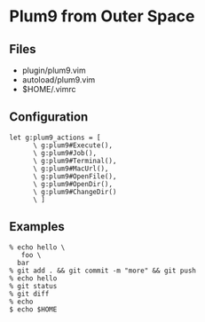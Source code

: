 # Plum9 from Outer Space

## Files
- plugin/plum9.vim
- autoload/plum9.vim
- $HOME/.vimrc

## Configuration
```
let g:plum9_actions = [
      \ g:plum9#Execute(),
      \ g:plum9#Job(),
      \ g:plum9#Terminal(),
      \ g:plum9#MacUrl(),
      \ g:plum9#OpenFile(),
      \ g:plum9#OpenDir(),
      \ g:plum9#ChangeDir()
      \ ]
```

## Examples
```
% echo hello \
   foo \
  bar
% git add . && git commit -m "more" && git push
% echo hello
% git status
% git diff
% echo
$ echo $HOME
```
